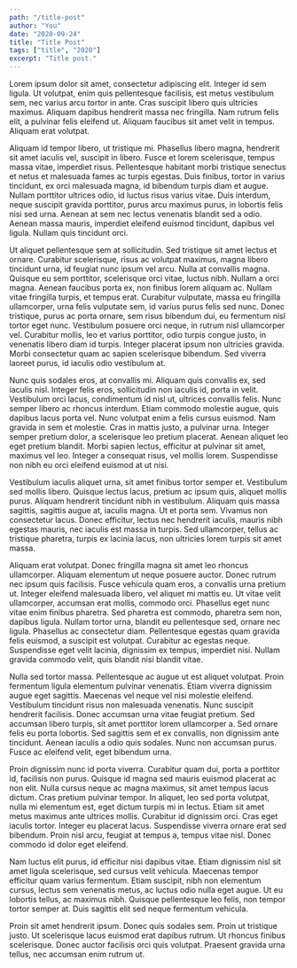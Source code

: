 ```yaml
---
path: "/title-post"
author: "You"
date: "2020-09-24"
title: "Title Post"
tags: ["title", "2020"]
excerpt: "Title post."
---
```


Lorem ipsum dolor sit amet, consectetur adipiscing elit. Integer id sem ligula. Ut volutpat, enim quis pellentesque facilisis, est metus vestibulum sem, nec varius arcu tortor in ante. Cras suscipit libero quis ultricies maximus. Aliquam dapibus hendrerit massa nec fringilla. Nam rutrum felis elit, a pulvinar felis eleifend ut. Aliquam faucibus sit amet velit in tempus. Aliquam erat volutpat.

Aliquam id tempor libero, ut tristique mi. Phasellus libero magna, hendrerit sit amet iaculis vel, suscipit in libero. Fusce et lorem scelerisque, tempus massa vitae, imperdiet risus. Pellentesque habitant morbi tristique senectus et netus et malesuada fames ac turpis egestas. Duis finibus, tortor in varius tincidunt, ex orci malesuada magna, id bibendum turpis diam et augue. Nullam porttitor ultrices odio, id luctus risus varius vitae. Duis interdum, neque suscipit gravida porttitor, purus arcu maximus purus, in lobortis felis nisi sed urna. Aenean at sem nec lectus venenatis blandit sed a odio. Aenean massa mauris, imperdiet eleifend euismod tincidunt, dapibus vel ligula. Nullam quis tincidunt orci.

Ut aliquet pellentesque sem at sollicitudin. Sed tristique sit amet lectus et ornare. Curabitur scelerisque, risus ac volutpat maximus, magna libero tincidunt urna, id feugiat nunc ipsum vel arcu. Nulla at convallis magna. Quisque eu sem porttitor, scelerisque orci vitae, luctus nibh. Nullam a orci magna. Aenean faucibus porta ex, non finibus lorem aliquam ac. Nullam vitae fringilla turpis, et tempus erat. Curabitur vulputate, massa eu fringilla ullamcorper, urna felis vulputate sem, id varius purus felis sed nunc. Donec tristique, purus ac porta ornare, sem risus bibendum dui, eu fermentum nisl tortor eget nunc. Vestibulum posuere orci neque, in rutrum nisl ullamcorper vel. Curabitur mollis, leo et varius porttitor, odio turpis congue justo, in venenatis libero diam id turpis. Integer placerat ipsum non ultricies gravida. Morbi consectetur quam ac sapien scelerisque bibendum. Sed viverra laoreet purus, id iaculis odio vestibulum at.

Nunc quis sodales eros, at convallis mi. Aliquam quis convallis ex, sed iaculis nisl. Integer felis eros, sollicitudin non iaculis id, porta in velit. Vestibulum orci lacus, condimentum id nisl ut, ultrices convallis felis. Nunc semper libero ac rhoncus interdum. Etiam commodo molestie augue, quis dapibus lacus porta vel. Nunc volutpat enim a felis cursus euismod. Nam gravida in sem et molestie. Cras in mattis justo, a pulvinar urna. Integer semper pretium dolor, a scelerisque leo pretium placerat. Aenean aliquet leo eget pretium blandit. Morbi sapien lectus, efficitur at pulvinar sit amet, maximus vel leo. Integer a consequat risus, vel mollis lorem. Suspendisse non nibh eu orci eleifend euismod at ut nisi.

Vestibulum iaculis aliquet urna, sit amet finibus tortor semper et. Vestibulum sed mollis libero. Quisque lectus lacus, pretium ac ipsum quis, aliquet mollis purus. Aliquam hendrerit tincidunt nibh in vestibulum. Aliquam quis massa sagittis, sagittis augue at, iaculis magna. Ut et porta sem. Vivamus non consectetur lacus. Donec efficitur, lectus nec hendrerit iaculis, mauris nibh egestas mauris, nec iaculis est massa in turpis. Sed ullamcorper, tellus ac tristique pharetra, turpis ex lacinia lacus, non ultricies lorem turpis sit amet massa.

Aliquam erat volutpat. Donec fringilla magna sit amet leo rhoncus ullamcorper. Aliquam elementum ut neque posuere auctor. Donec rutrum nec ipsum quis facilisis. Fusce vehicula quam eros, a convallis urna pretium ut. Integer eleifend malesuada libero, vel aliquet mi mattis eu. Ut vitae velit ullamcorper, accumsan erat mollis, commodo orci. Phasellus eget nunc vitae enim finibus pharetra. Sed pharetra est commodo, pharetra sem non, dapibus ligula. Nullam tortor urna, blandit eu pellentesque sed, ornare nec ligula. Phasellus ac consectetur diam. Pellentesque egestas quam gravida felis euismod, a suscipit est volutpat. Curabitur ac egestas neque. Suspendisse eget velit lacinia, dignissim ex tempus, imperdiet nisi. Nullam gravida commodo velit, quis blandit nisi blandit vitae.

Nulla sed tortor massa. Pellentesque ac augue ut est aliquet volutpat. Proin fermentum ligula elementum pulvinar venenatis. Etiam viverra dignissim augue eget sagittis. Maecenas vel neque vel nisi molestie eleifend. Vestibulum tincidunt risus non malesuada venenatis. Nunc suscipit hendrerit facilisis. Donec accumsan urna vitae feugiat pretium. Sed accumsan libero turpis, sit amet porttitor lorem ullamcorper a. Sed ornare felis eu porta lobortis. Sed sagittis sem et ex convallis, non dignissim ante tincidunt. Aenean iaculis a odio quis sodales. Nunc non accumsan purus. Fusce ac eleifend velit, eget bibendum urna.

Proin dignissim nunc id porta viverra. Curabitur quam dui, porta a porttitor id, facilisis non purus. Quisque id magna sed mauris euismod placerat ac non elit. Nulla cursus neque ac magna maximus, sit amet tempus lacus dictum. Cras pretium pulvinar tempor. In aliquet, leo sed porta volutpat, nulla mi elementum est, eget dictum turpis mi in lectus. Etiam sit amet metus maximus ante ultrices mollis. Curabitur id dignissim orci. Cras eget iaculis tortor. Integer eu placerat lacus. Suspendisse viverra ornare erat sed bibendum. Proin nisl arcu, feugiat at tempus a, tempus vitae nisl. Donec commodo id dolor eget eleifend.

Nam luctus elit purus, id efficitur nisi dapibus vitae. Etiam dignissim nisl sit amet ligula scelerisque, sed cursus velit vehicula. Maecenas tempor efficitur quam varius fermentum. Etiam suscipit, nibh non elementum cursus, lectus sem venenatis metus, ac luctus odio nulla eget augue. Ut eu lobortis tellus, ac maximus nibh. Quisque pellentesque leo felis, non tempor tortor semper at. Duis sagittis elit sed neque fermentum vehicula.

Proin sit amet hendrerit ipsum. Donec quis sodales sem. Proin ut tristique justo. Ut scelerisque lacus euismod erat dapibus rutrum. Ut rhoncus finibus scelerisque. Donec auctor facilisis orci quis volutpat. Praesent gravida urna tellus, nec accumsan enim rutrum ut.

